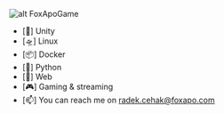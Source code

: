 ![alt FoxApoGame](https://foxapo.com/images/foxApo_256.png)

- [🚀] Unity
- [🛸] Linux
- [📦] Docker
- [🔪] Python
- [📐] Web
- [🎮] Gaming & streaming
- [📫] You can reach me on radek.cehak@foxapo.com
